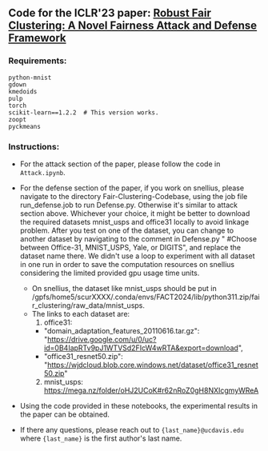 ## Code for the ICLR'23 paper: [Robust Fair Clustering: A Novel Fairness Attack and Defense Framework](https://arxiv.org/pdf/2210.01953.pdf)

### Requirements:
```
python-mnist
gdown
kmedoids
pulp
torch
scikit-learn==1.2.2  # This version works.
zoopt
pyckmeans
```

### Instructions:
- For the attack section of the paper, please follow the code in `Attack.ipynb`.

- For the defense section of the paper, if you work on snellius, please navigate to the directory Fair-Clustering-Codebase, using the job file run_defense.job to run Defense.py. Otherwise it's similar to attack section above. Whichever your choice, it might be better to download the required datasets mnist_usps and office31 locally to avoid linkage problem. After you test on one of the dataset, you can change to another dataset by navigating to the comment in Defense.py " #Choose between Office-31, MNIST_USPS, Yale, or DIGITS", and replace the dataset name there. We didn't use a loop to experiment with all dataset in one run in order to save the computation resources on snellius considering the limited provided gpu usage time units.
  - On snellius, the dataset like mnist_usps should be put in /gpfs/home5/scurXXXX/.conda/envs/FACT2024/lib/python311.zip/fair_clustering/raw_data/mnist_usps.
  - The links to each dataset are:
    1. office31:
      - "domain_adaptation_features_20110616.tar.gz": "https://drive.google.com/u/0/uc?id=0B4IapRTv9pJ1WTVSd2FIcW4wRTA&export=download",
      - "office31_resnet50.zip": "https://wjdcloud.blob.core.windows.net/dataset/office31_resnet50.zip"
    2. mnist_usps:
         https://mega.nz/folder/oHJ2UCoK#r62nRoZ0gH8NXIcgmyWReA

- Using the code provided in these notebooks, the experimental results in the paper can be obtained.
- If there any questions, please reach out to ```{last_name}@ucdavis.edu``` where ```{last_name}``` is the first author's last name.
